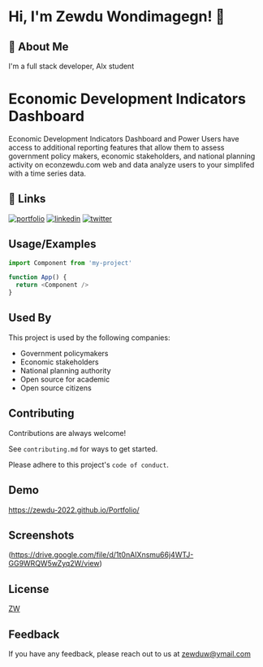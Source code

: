 

# Hi, I'm Zewdu Wondimagegn! 👋


## 🚀 About Me
I'm a full stack developer, Alx student


# Economic Development Indicators Dashboard

 Economic Development Indicators Dashboard and Power Users have access to additional reporting features that allow them to assess government policy makers, economic stakeholders, and national planning activity on econzewdu.com web and data analyze  users to your simplifed with a time series data.







## 🔗 Links
[![portfolio](https://img.shields.io/badge/my_portfolio-000?style=for-the-badge&logo=ko-fi&logoColor=white)](https://zewdu-2022.github.io/Portfolio/)
[![linkedin](https://img.shields.io/badge/linkedin-0A66C2?style=for-the-badge&logo=linkedin&logoColor=white)](https://www.linkedin.com/pulse/economic-development-indicators-dashboard-zewdu-wondimagegn)
[![twitter](https://img.shields.io/badge/twitter-1DA1F2?style=for-the-badge&logo=twitter&logoColor=white)](https://twitter.com/)


## Usage/Examples

```javascript
import Component from 'my-project'

function App() {
  return <Component />
}
```



## Used By

This project is used by the following companies:

- Government policymakers
- Economic stakeholders
- National planning authority
- Open source for academic
- Open source citizens


## Contributing

Contributions are always welcome!

See `contributing.md` for ways to get started.

Please adhere to this project's `code of conduct`.


## Demo



https://zewdu-2022.github.io/Portfolio/
## Screenshots

(https://drive.google.com/file/d/1t0nAIXnsmu66j4WTJ-GG9WRQW5wZyq2W/view)


## License

[ZW](http://www.linkedin.com/in/zewdu-wondimagegn-80370a114)


## Feedback

If you have any feedback, please reach out to us at zewduw@ymail.com

